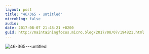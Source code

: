 ```yaml
---
layout: post
title: "46/365 - untitled"
microblog: false
audio: 
date: 2017-08-07 21:48:21 +0200
guid: http://maintainingfocus.micro.blog/2017/08/07/194821.html
---
```

<div class="kg-card-markdown"><p><img src="/wp-content/uploads/2018/04/46-365---untitled-1024x683.jpg" alt="46-365---untitled"></p>
</div>
